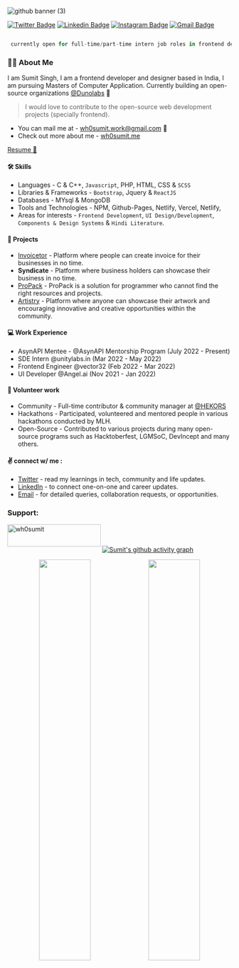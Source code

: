 ![github banner (3)](https://user-images.githubusercontent.com/76095902/193922534-0fb3e46d-ba25-4fc0-b61b-9de40c549fdd.png)


[![Twitter Badge](https://img.shields.io/badge/-wh0sumit-blue?style=flat-square&logo=Twitter&logoColor=white&link=https://www.twitter.com/wh0sumit/)](https://www.twitter.com/wh0sumit/)
[![Linkedin Badge](https://img.shields.io/badge/-wh0sumit-blue?style=flat-square&logo=Linkedin&logoColor=white&link=https://www.linkedin.com/in/wh0sumit/)](https://www.linkedin.com/in/wh0sumit/)
[![Instagram Badge](https://img.shields.io/badge/-wh0sumiit-purple?style=flat-square&logo=instagram&logoColor=white&link=https://instagram.com/wh0sumiit/)](https://www.instagram.com/wh0sumiit/)
[![Gmail Badge](https://img.shields.io/badge/-wh0sumit.work@gmail.com-c14438?style=flat-square&logo=Gmail&logoColor=white&link=mailto:wh0sumit.work@gmail.com)](mailto:wh0sumit.work@gmail.com)

```javascript

 currently open for full-time/part-time intern job roles in frontend development

```

### 👋🏻 About Me


I am Sumit Singh, I am a frontend developer and designer based in India, I am pursuing Masters of Computer Application. Currently building an open-source organizations [@Dunolabs](https://dunolabs.com) 💜

> I would love to contribute to the open-source web development projects (specially frontend).

* You can mail me at - wh0sumit.work@gmail.com 💌 <br/>
* Check out more about me - [wh0sumit.me](https://wh0sumit.vercel.app) 

<a href="https://wh0sumit.notion.site/wh0sumit/Sumit-Singh-0a69c9570cc34c5488ea5073231a372f" target="_blank">Resume 🔗</a>


#### 🛠 Skills
- Languages - C & C++, `Javascript`, PHP, HTML, CSS & `SCSS`
- Libraries & Frameworks - `Bootstrap`, Jquery & `ReactJS`
- Databases - MYsql & MongoDB
- Tools and Technologies - NPM, Github-Pages, Netlify, Vercel, Netlify,
- Areas for interests - `Frontend Development`, `UI Design/Development`, `Components & Design Systems` & `Hindi Literature`.

#### 💼 Projects
- [Invoicetor](https://www.github.com/DunoLabs/Invoicetor) - Platform where people can create invoice for their businesses in no time.
- **Syndicate** - Platform where business holders can showcase their business in no time.
- [ProPack](https://www.github.com/wh0sumit/propack) - ProPack is a solution for programmer who cannot find the right resources and projects.
- [Artistry](https://www.github.com/wh0sumit/artistry) - Platform where anyone can showcase their artwork and encouraging innovative and creative opportunities within the community.

#### 💻 Work Experience
* AsynAPI Mentee - @AsynAPI Mentorship Program (July 2022 - Present)
* SDE Intern @unitylabs.in (Mar 2022 - May 2022)
* Frontend Engineer @vector32 (Feb 2022 - Mar 2022)
* UI Developer @Angel.ai (Nov 2021 - Jan 2022)

#### 💜 Volunteer work

- Community - Full-time contributor & community manager at [@HEKORS](https://hekors.tech)
- Hackathons - Participated, volunteered and mentored people in various hackathons conducted by MLH.
- Open-Source - Contributed to various projects during many open-source programs such as Hacktoberfest, LGMSoC, DevIncept and many others.

#### ✌ connect w/ me : 
* [Twitter](https://twitter.com/wh0sumit) - read my learnings in tech, community and life updates.
* [LinkedIn](https://www.linkedin.com/in/wh0sumit) - to connect one-on-one and career updates.
* [Email](wh0sumit.work@gmail.com) - for detailed queries, collaboration requests, or opportunities.

<h3 align="left">Support:</h3>
<p><a href="https://github.com/sponsors/wh0sumit"> <img align="left" src="https://cdn.buymeacoffee.com/buttons/v2/default-yellow.png" height="50" width="210" alt="wh0sumit" /></a></p>

<br><br>

[![Sumit's github activity graph](https://activity-graph.herokuapp.com/graph?username=wh0sumit&theme=xcode)](https://git.io/wh0sumit)

<p align="center">
	
  <img width="48%" src="https://github-readme-stats.vercel.app/api?username=wh0sumit&show_icons=true&theme=tokyonight" />
  <img width="48%" src="https://github-readme-streak-stats.herokuapp.com/?user=wh0sumit&theme=tokyonight" />
</p>
